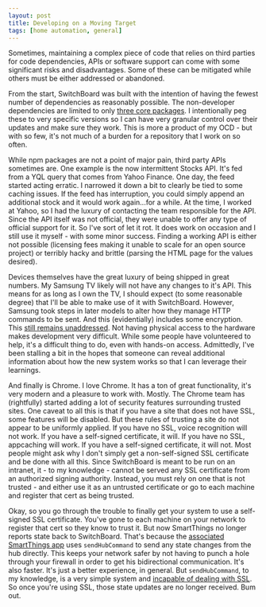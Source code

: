 ```yaml
---
layout: post
title: Developing on a Moving Target
tags: [home automation, general]
---
```


Sometimes, maintaining a complex piece of code that relies on third parties for code dependencies, APIs or software support can come with some significant risks and disadvantages.  Some of these can be mitigated while others must be either addressed or abandoned.

From the start, SwitchBoard was built with the intention of having the fewest number of dependencies as reasonably possible.  The non-developer dependencies are limited to only [three core packages](https://david-dm.org/imbrianj/switchboard#info=dependencies).  I intentionally peg these to very specific versions so I can have very granular control over their updates and make sure they work.  This is more a product of my OCD - but with so few, it's not much of a burden for a repository that I work on so often.

While npm packages are not a point of major pain, third party APIs sometimes are.  One example is the now intermittent Stocks API.  It's fed from a YQL query that comes from Yahoo Finance.  One day, the feed started acting erratic.  I narrowed it down a bit to clearly be tied to some caching issues.  If the feed has interruption, you could simply append an additional stock and it would work again...for a while.  At the time, I worked at Yahoo, so I had the luxury of contacting the team responsible for the API.  Since the API itself was not official, they were unable to offer any type of official support for it.  So I've sort of let it rot.  It does work on occasion and I still use it myself - with some minor success.  Finding a working API is either not possible (licensing fees making it unable to scale for an open source project) or terribly hacky and brittle (parsing the HTML page for the values desired).

Devices themselves have the great luxury of being shipped in great numbers.  My Samsung TV likely will not have any changes to it's API.  This means for as long as I own the TV, I should expect (to some reasonable degree) that I'll be able to make use of it with SwitchBoard.  However, Samsung took steps in later models to alter how they manage HTTP commands to be sent.  And this (evidentially) includes some encryption.  This [still remains unaddressed](https://github.com/imbrianj/switchBoard/issues/55).  Not having physical access to the hardware makes development very difficult.  While some people have volunteered to help, it's a difficult thing to do, even with hands-on access.  Admittedly, I've been stalling a bit in the hopes that someone can reveal additional information about how the new system works so that I can leverage their learnings.

And finally is Chrome.  I love Chrome.  It has a ton of great functionality, it's very modern and a pleasure to work with.  Mostly.  The Chrome team has (rightfully) started adding a lot of security features surrounding trusted sites.  One caveat to all this is that if you have a site that does not have SSL, some features will be disabled.  But these rules of trusting a site do not appear to be uniformly applied.  If you have no SSL, voice recognition will not work.  If you have a self-signed certificate, it will.  If you have no SSL, appcaching will work.  If you have a self-signed certificate, it will not.  Most people might ask why I don't simply get a non-self-signed SSL certificate and be done with all this.  Since SwitchBoard is meant to be run on an intranet, it - to my knowledge - cannot be served any SSL certificate from an authorized signing authority.  Instead, you must rely on one that is not trusted - and either use it as an untrusted certificate or go to each machine and register that cert as being trusted.

Okay, so you go through the trouble to finally get your system to use a self-signed SSL certificate.  You've gone to each machine on your network to register that cert so they know to trust it.  But now SmartThings no longer reports state back to SwitchBoard.  That's because the [associated SmartThings app](https://github.com/imbrianj/oauth_controller/blob/master/oauth_controller.groovy) uses `sendHubCommand` to send any state changes from the hub directly.  This keeps your network safer by not having to punch a hole through your firewall in order to get his bidirectional communication.  It's also faster.  It's just a better experience, in general.  But `sendHubCommand`, to my knowledge, is a very simple system and [incapable of dealing with SSL](https://community.smartthings.com/t/sendhubcommand-to-https-endpoint/99297).  So once you're using SSL, those state updates are no longer received.  Bum out.
